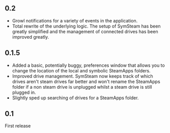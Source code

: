 ## 0.2

- Growl notifications for a variety of events in the application. 
- Total rewrite of the underlying logic. The setup of SymSteam has been greatly simplified and the management of connected drives has been improved greatly. 

## 0.1.5

- Added a basic, potentially buggy, preferences window that allows you to change the location of the local and symbolic SteamApps folders. 
- Improved drive management. SymSteam now keeps track of which drives aren't steam drives far better and won't rename the SteamApps folder if a non steam drive is unplugged whilst a steam drive is still plugged in. 
- Slightly sped up searching of drives for a SteamApps folder. 

## 0.1

First release